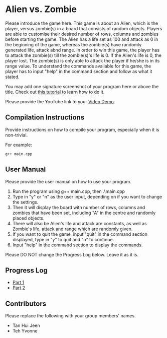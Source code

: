 # Alien vs. Zombie

Please introduce the game here.
This game is about an Alien, which is the player, versus zombie(s) in a board that consists of random objects. Players are able to customise their desired number of rows, columns and zombies before starting the game. The Alien has a life set as 100 and attack as 0 in the beginning of the game, whereas the zombie(s) have randomly generated life, attack abnd range. In order to win this game, the player has to attack the zombie(s) till the zombie(s)'s life is 0. If the Alien's life is 0, the player lost. The zombie(s) is only able to attack the player if he/she is in its range value. To understand the commands available for this game, the player has to input "help" in the command section and follow as what it stated. 

You may add one signature screenshot of your program here or above the title. Check out [this tutorial](https://www.digitalocean.com/community/tutorials/markdown-markdown-images) to learn how to do it.

Please provide the YouTube link to your [Video Demo](https://youtu.be/y8tNC2Zn12A).

## Compilation Instructions

Provide instructions on how to compile your program, especially when it is non-trivial.

For example:

```
g++ main.cpp 
```

## User Manual

Please provide the user manual on how to use your program.
1. Run the program using g++ main.cpp, then .\main.cpp
2. Type in "y" or "n" as the user input, depending on if you want to change the settings.
3. Then it will display the board with number of rows, columns and zombies that have been set, including "A" in the centre and randomly placed objects.
4. There will also be Alien's life and attack are constants, as well as Zombie's life, attack and range which are randomly given.
5. If you want to quit the game, input "quit" in the command section displayed, type in "y" to quit and "n" to continue.
6. Input "help" in the command section to display the commands.

Please DO NOT change the Progress Log below. Leave it as it is.

## Progress Log

- [Part 1](PART1.md)
- [Part 2](PART2.md)

## Contributors

Please replace the following with your group members' names. 

- Tan Hui Jeen
- Teh Yvonne

